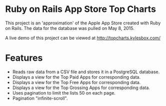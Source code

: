# Ruby on Rails App Store Top Charts

This project is an 'approximation' of the Apple App Store created with Ruby on Rails. The data for the database was pulled on May 8, 2015.

A live demo of this project can be viewed at http://topcharts.kylesbox.com/

# Features
- Reads raw data from a CSV file and stores it in a PostgreSQL database.
- Displays a view for the Top Paid Apps for corresponding data.
- Displays a view for the Top Free Apps for corresponding data.
- Displays a view for the Top Grossing Apps for corresponding data.
- Uses pagination to limit the lists 50 on each page.
- Pagination "infinite-scroll".
